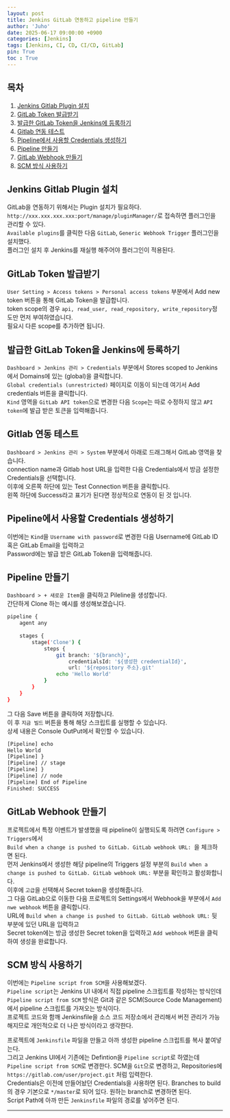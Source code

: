 ```yaml
---
layout: post
title: Jenkins GitLab 연동하고 pipeline 만들기
author: 'Juho'
date: 2025-06-17 09:00:00 +0900
categories: [Jenkins]
tags: [Jenkins, CI, CD, CI/CD, GitLab]
pin: True
toc : True
---
```


<style>
  th{
    font-weight: bold;
    text-align: center;
    background-color: white;
  }
  td{
    background-color: white;
  }

</style>

## 목차
1. [Jenkins Gitlab Plugin 설치](#jenkins-gitlab-plugin-설치)
2. [GitLab Token 발급받기](#gitlab-token-발급받기)
3. [발급한 GitLab Token을 Jenkins에 등록하기](#발급한-gitlab-token을-jenkins에-등록하기)
4. [Gitlab 연동 테스트](#gitlab-연동-테스트)
5. [Pipeline에서 사용할 Credentials 생성하기](#pipeline에서-사용할-credentials-생성하기)
6. [Pipeline 만들기](#pipeline-만들기)
7. [GitLab Webhook 만들기](#gitlab-webhook-만들기)
8. [SCM 방식 사용하기](#scm-방식-사용하기)
  

## Jenkins Gitlab Plugin 설치
GitLab을 연동하기 위해서는 Plugin 설치가 필요하다.  
`http://xxx.xxx.xxx.xxx:port/manage/pluginManager/`로 접속하면 플러그인을 관리할 수 있다.  
`Available plugins`를 클릭한 다음 `GitLab`, `Generic Webhook Trigger` 플러그인을 설치했다.  
플러그인 설치 후 Jenkins를 재실행 해주어야 플러그인이 적용된다.  

## GitLab Token 발급받기  
`User Setting > Access tokens > Personal access tokens` 부분에서 Add new token 버튼을 통해 GitLab Token을 발급합니다.  
token scope의 경우 `api, read_user, read_repository, write_repository`정도만 먼저 부여하였습니다.  
필요시 다른 scope를 추가하면 됩니다.  

## 발급한 GitLab Token을 Jenkins에 등록하기  
`Dashboard > Jenkins 관리 > Credentials` 부분에서 Stores scoped to Jenkins에서 Domains에 있는 (global)을 클릭합니다.  
`Global credentials (unrestricted)` 페이지로 이동이 되는데 여기서 Add credentials 버튼을 클릭합니다.  
`Kind` 영역을 `GitLab API token`으로 변경한 다음 `Scope`는 따로 수정하지 않고 `API token`에 발급 받은 토큰을 입력해줍니다.  

## Gitlab 연동 테스트  
`Dashboard > Jenkins 관리 > System` 부분에서 아래로 드래그해서 GitLab 영역을 찾습니다.  
connection name과 Gitlab host URL을 입력한 다음 Credentials에서 방금 설정한 Credentials을 선택합니다.  
이후에 오른쪽 하단에 있는 Test Connection 버튼을 클릭합니다.  
왼쪽 하단에 Success라고 표기가 된다면 정상적으로 연동이 된 것 입니다.  

## Pipeline에서 사용할 Credentials 생성하기  
이번에는 `Kind`을 `Username with password`로 변경한 다음 Username에 GitLab ID 혹은 GitLab Email을 입력하고  
Password에는 발급 받은 GitLab Token을 입력해줍니다.  

## Pipeline 만들기  
`Dashboard > + 새로운 Item`을 클릭하고 Pileline을 생성합니다.  
간단하게 Clone 하는 예시를 생성해보겠습니다.  
```bash
pipeline {
    agent any
    
    stages {
        stage('Clone') {
            steps {
                git branch: '${branch}',
                    credentialsId: '${생성한 credentialId}',
                    url: '${repository 주소}.git'
                echo 'Hello World'
            }
        }
    }
}
```
그 다음 Save 버튼을 클릭하여 저장합니다.  
이 후 `지금 빌드` 버튼을 통해 해당 스크립트를 실행할 수 있습니다.  
상세 내용은 Console OutPut에서 확인할 수 있습니다.  
```bash
[Pipeline] echo
Hello World
[Pipeline] }
[Pipeline] // stage
[Pipeline] }
[Pipeline] // node
[Pipeline] End of Pipeline
Finished: SUCCESS
```

## GitLab Webhook 만들기  
프로젝트에서 특정 이벤트가 발생했을 때 pipeline이 실행되도록 하려면 `Configure > Triggers`에서  
`Build when a change is pushed to GitLab. GitLab webhook URL: `을 체크하면 된다.  
먼저 Jenkins에서 생성한 해당 pipeline의 Triggers 설정 부분의 `Build when a change is pushed to GitLab. GitLab webhook URL:` 부분을 확인하고 활성화합니다.  
이후에 `고급`을 선택해서 Secret token을 생성해줍니다.  
그 다음 GitLab으로 이동한 다음 프로젝트의 Settings에서 Webhook을 부분에서 `Add nwe webhook` 버튼을 클릭합니다.  
URL에 `Build when a change is pushed to GitLab. GitLab webhook URL:` 뒷 부분에 있던 URL을 입력하고  
Secret token에는 방금 생성한 Secret token을 입력하고 `Add webhook` 버튼을 클릭하여 생성을 완료합니다.  


## SCM 방식 사용하기
이번에는 `Pipeline script from SCM`을 사용해보겠다.  
`Pipeline script`는 Jenkins UI 내에서 직접 pipeline 스크립트를 작성하는 방식인데  
`Pipeline script from SCM` 방식은 Git과 같은 SCM(Source Code Management)에서 pipeline 스크립트를 가져오는 방식이다.  
프로젝트 코드와 함깨 Jenkinsfile을 소스 코드 저장소에서 관리해서 버전 관리가 가능해지므로 개인적으로 더 나은 방식이라고 생각한다.  
  
프로젝트에 `Jenkinsfile` 파일을 만들고 아까 생성한 pipeline 스크립트를 복사 붙여넣는다.  
그리고 Jenkins UI에서 기존에는 Defintion을 `Pipeline script`로 하였는데 `Pipeline script from SCM`로 변경한다.
SCM을 `Git`으로 변경하고, Repositories에 `https://gitlab.com/user/project.git` 처럼 입력한다.  
Credentials은 이전에 만들어놨던 Credentials을 사용하면 된다.
Branches to build의 경우 기본으로 `*/master`로 되어 있다.
원하는 branch로 변경하면 된다.  
Script Path에 아까 만든 `Jenkinsfile` 파일의 경로를 넣어주면 된다.  

---  
